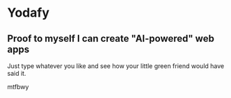 # Yodafy
## Proof to myself I can create "AI-powered" web apps
Just type whatever you like and see how your little green friend would have said it.

mtfbwy
